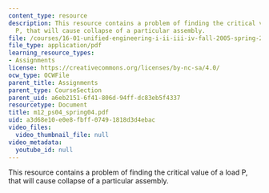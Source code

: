 ```yaml
---
content_type: resource
description: This resource contains a problem of finding the critical value of a load
  P, that will cause collapse of a particular assembly.
file: /courses/16-01-unified-engineering-i-ii-iii-iv-fall-2005-spring-2006/a3d68e10e0e8fbff07491818d3d4ebac_m12_ps04_spring04.pdf
file_type: application/pdf
learning_resource_types:
- Assignments
license: https://creativecommons.org/licenses/by-nc-sa/4.0/
ocw_type: OCWFile
parent_title: Assignments
parent_type: CourseSection
parent_uid: a6eb2151-6f41-806d-94ff-dc83eb5f4337
resourcetype: Document
title: m12_ps04_spring04.pdf
uid: a3d68e10-e0e8-fbff-0749-1818d3d4ebac
video_files:
  video_thumbnail_file: null
video_metadata:
  youtube_id: null
---
```

This resource contains a problem of finding the critical value of a load P, that will cause collapse of a particular assembly.
